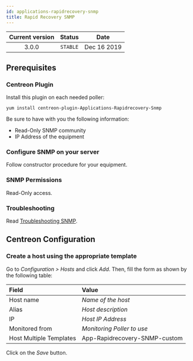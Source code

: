 ```yaml
---
id: applications-rapidrecovery-snmp
title: Rapid Recovery SNMP
---
```


| Current version | Status | Date |
| :-: | :-: | :-: |
| 3.0.0 | `STABLE` | Dec 16 2019 |

## Prerequisites

### Centreon Plugin

Install this plugin on each needed poller:

``` shell
yum install centreon-plugin-Applications-Rapidrecovery-Snmp
```

Be sure to have with you the following information:

  - Read-Only SNMP community
  - IP Address of the equipment

### Configure SNMP on your server

Follow constructor procedure for your equipment.

### SNMP Permissions

Read-Only access.

### Troubleshooting

Read [Troubleshooting SNMP](https://documentation.centreon.com/docs/centreon-plugins/en/latest/user/guide.html#snmp).

## Centreon Configuration

### Create a host using the appropriate template

Go to *Configuration \> Hosts* and click *Add*. Then, fill the form as shown by the following table:

| Field                                | Value                         |
| :----------------------------------- | :---------------------------- |
| Host name                            | *Name of the host*            |
| Alias                                | *Host description*            |
| IP                                   | *Host IP Address*             |
| Monitored from                       | *Monitoring Poller to use*    |
| Host Multiple Templates              | App-Rapidrecovery-SNMP-custom |

Click on the *Save* button.

